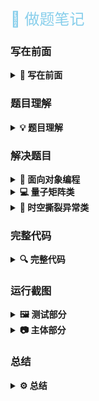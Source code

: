 <font color="#87CEEB" size="5">🌈 做题笔记</font>

### 写在前面

<details>
<summary><strong>🌟 写在前面</strong></summary>

---

本项目已经开源在github仓库：  
```bash
https://github.com/wwwwwwwq/lianshidai-ml-2.git
```

---

各个.py文件介绍：
```bash
base.py：主运行程序，运行之后就会让输入矩阵a和矩阵b并进行运算
test.py: 测试文件程序，主要是用来测试两个给定的量子矩阵相乘的。
```
</details>

### 题目理解

<details>
<summary><strong>💡 题目理解</strong></summary>

---

那么题目已经讲得很清晰了，就是要利用python的OOP，然后来实现
QuantumMatrix类的multiply(other: "QuantumMatrix") -> "QuantumMatrix"方法，然后定义了量子矩阵相乘的规则：
```bash
✅ 矩阵乘法计算（数字计算方式与普通矩阵乘法一致）
✅ 字母 取两者中 ASCII 码较大的字符
✅ 时空撕裂异常（如果矩阵维度不匹配，则抛出 QuantumDimensionError）
```
所以我们只需要模拟这个规则来编写multiply就可以了  
</details>

### 解决题目

<details>
<summary><strong>🔧 面向对象编程</strong></summary>

---
  
那么要解决这个题目，我们就需要了解**面向对象编程**的“类”以及“实例”，“魔术方法”等概念。  
  
- ### 类  
    所谓**类**，其实就是**抽象**的模板，它用来描述**一些具有相同行为或者对象**的模板。比如这题当中的**QuantumMatrix类**，它就是用来描述**量子矩阵**这个对象的一些相同行为，比如量子矩阵乘法，量子矩阵的属性等。
    **类**还具有封装，继承，多态等内容，这题我们涉及到的有**封装**：**QuantumMatrix类**类封装了**mutiply**,**__init__**等方法，**data**等变量；**继承**：**QuantumMatrixError类**继承了**错误异常类Exception**。
- ### 实例  
    **实例**就是**根据类创建出的一个个具体的对象**。比如此题的量子矩阵a和量子矩阵b等就是由量子矩阵类**实例化**出来的对象
- ### 魔术方法
    **魔术方法**是指python中的**特殊方法**，它可以让类自定义一些特殊的行为，比如初始化，输出字符串等。在此题中就可以用__init__来初始化实例，用__str__来输出字符串
</details>

<details>
<summary><strong>💻 量子矩阵类</strong></summary>

---

在**量子矩阵类QuantumMatrix**中，我们要定义一些关于量子矩阵的行为，这里主要涉及到的是：**初始化**，**量子矩阵乘法**。  
  
- **初始化**
    量子矩阵应该是个**二维列表**，里面存储的是每一行（用列表表示）的矩阵，而每一行的元素用tuple表示，大概类似于[[(2.5,'α'), (-1.8, 'β')],[(0.9, 'γ'), (4.2, 'δ')]]。所以我们初始化先获取**行数**和**列数**：
    ```python
    #定义__init__魔法方法，用于初始化量子矩阵
        def __init__(self, data):
            """
            初始化量子矩阵
            """
            """
            data为二维列表，每个元素为tuple，形式是（数字，字符）
            例如QuantumMatrix([
            [(2.5, 'α'), (-1.8, 'β')],
            [(0.9, 'γ'), (4.2, 'δ')]
            ])
            则表示量子矩阵为
            （2.5，α） （-1.8，β）
            （0.9 ，γ） （4.2，δ）
            （注意量子矩阵和普通矩阵不同，量子矩阵的每个区域是有一个数字和一个字符的）
            所以行数为data的长度，列数为data中每个元素的长度
            """
            self.data = data
            self.rows = len(data)
            self.cols = len(data[0]) if self.rows > 0 else 0#判断是否非零
    ```
- **量子矩阵乘法**
接下来我们就按照题目意思完成量子矩阵乘法的构造就可以了。那么该怎么进行量子矩阵乘法呢？我们通过下面这个例子理解一下：  
比如这两个量子矩阵相乘：    
$$  
\begin{pmatrix}
1,a & 2,b & 3,c\\
4,d & 5,e & 6,f\\
\end{pmatrix}
\times
\begin{pmatrix}
1,a & 2,b\\
3,c & 4,d\\
5,e & 6,f\\
\end{pmatrix}
$$  
那么我们根据线性代数的知识，知道**矩阵相乘**应该先**确定第一个矩阵的行，然后确定第二个矩阵的列，然后再用第一个矩阵的第一行第一列元素乘第二个矩阵的第一行第一列的元素，加上第一个矩阵的第一行第二列的元素乘第二个矩阵的第二行第二列的元素**。那么由于数字运算是单独的，所以下面就不考虑字符。所以上面两个矩阵相乘的数字部分最终答案的运算类似于下面这样：  
$$
\begin{pmatrix}
1\times1+2\times3+3\times5 & 1\times2+2\times4+3\times6 \\
4\times1+5\times3+6\times5 & 4\times2+5\times4+6\times6 \\
\end{pmatrix}
=
\begin{pmatrix}
22 & 28 \\
49 & 64 \\
\end{pmatrix}
$$
而字符运算的话只需要在每次遍历行和列的时候取**ascii码最大**的即可。比如当取第一个矩阵的第一行（记作x行），第二个矩阵的第二列（记作y列）时，我们只需比较$a,b,c,a,c,e$中的ascii码最大的字符，也就是e。以此类推，我们可以得到上面给出的两个量子矩阵相乘的最终答案是：  
$$
\begin{pmatrix}
22,e & 28,f \\
49,f & 64,f \\
\end{pmatrix}
$$
那么我们只需用程序模拟一下即可：  
    ```python
    #self是类的实例本身，other是传入的参数，other: 'QuantumMatrix'表示other的类型是QuantumMatrix，-> 'QuantumMatrix'表示返回值的类型是QuantumMatrix
        #这里的self就是量子矩阵a本身，而other其实就传入另外一个要相乘的量子矩阵b
        def multiply(self, other: 'QuantumMatrix') -> 'QuantumMatrix':
            """
            矩阵乘法
            """
            #判断矩阵是否可以相乘，也就是检查维度是否匹配
            #如果a的列数≠b的行数，则抛出时空撕裂异常
            if self.cols != other.rows:
                raise QuantumDimensionError("时空撕裂异常 QuantumDimensionError ⚠️")
            
            """
            这里简述一下量子矩阵乘法的运算过程。举一个例子：
            矩阵a：
            （2.5，α） （-1.8，β）
            （0.9 ，γ） （4.2，δ）
            矩阵b：
            （1.1，ε） （2.3，ζ）
            （-0.5，η） （3.4，θ）
            
            a的第一行，b的第一列（i=0,j=0）：
            结果矩阵的(1,1)=a的第一行，b的第一列
            数字运算：(2.5×1.1)+(-1.8×-0.5)=2.75+0.9=3.65
            字符运算：从 α, β, ε, η 中选择ASCII码最大的，记作max_char1

            a的第一行，b的第二列（i=0,j=1）：
            结果矩阵的(1,2)=a的第一行，b的第二列
            数字运算：(2.5×2.3)+(-1.8×3.4)=5.75-6.12=-0.37
            字符运算：从 α, β, ε, ζ 中选择ASCII码最大的，记作max_char2

            a的第二行，b的第一列（i=1,j=0）：
            结果矩阵的(2,1)=a的第二行，b的第一列
            数字运算：(0.9×1.1)+(4.2×-0.5)=0.99-2.1=-1.11
            字符运算：从 γ, δ, ε, η 中选择ASCII码最大的，记作max_char3

            a的第二行，b的第二列（i=1,j=1）：
            结果矩阵的(2,2)=a的第二行，b的第二列
            数字运算：(0.9×2.3)+(4.2×3.4)=2.07+14.28=16.35
            字符运算：从 γ, δ, ζ, θ 中选择ASCII码最大的，记作max_char4

            所以说，我们应该先遍历a的每一行，再遍历b的每一列，然后在b的每一列下面遍历a的每一列，并进行数字运算和字符运算，最后将结果存储到结果矩阵中。
            所以说，应该会有三重循环，并且我们需要在遍历b列时定义一个数字的和num_sum，一个字符的ascii码的最大值max_char
            """
            #这里用O(n^3)的时间复杂度实现矩阵乘法（因为好像一般矩阵乘法都是O(n^3)）
            #初始化结果矩阵
            result=[]
            #因为矩阵的乘法是a的行乘以b的列，所以需要遍历a的行和b的列
            for i in range(self.rows):#遍历矩阵a的每一行
                row=[]#初始化当前行
                for j in range(other.cols):#遍历矩阵b的每一列
                    num_sum=0#初始化数字部分的和
                    max_char=''#初始化字符部分，找到ASCII码最大的字符
                    for k in range(self.cols):#遍历矩阵a的每一列，对应到b的每一行
                        num_sum+=self.data[i][k][0]*other.data[k][j][0]#数字运算
                        #找到最大ASCII码的字符
                        char1=self.data[i][k][1]#对应a的字符
                        char2=other.data[k][j][1]#对应b的字符
                        #ord()函数返回字符的ASCII码
                        cur_max=char1 if ord(char1)>ord(char2) else char2#当前两个字符的ASCII码最大值
                        max_char=cur_max if not max_char or ord(cur_max)>ord(max_char) else max_char#更新当前4个元素的最大ASCII码字符

                    row.append((num_sum,max_char))#将计算的数字和字符结果添加到当前行
                result.append(row)#将当前行添加到结果矩阵
            return QuantumMatrix(result)#返回结果矩阵
    ```
- **结果矩阵输出**  
我们如果想用print()来输出我们得到的结果矩阵，可以使用__str__这个魔术方法：  
    ```python
    #这里再定义一个__str__魔法方法，用于打印量子矩阵
        def __str__(self):
            #这里是先将每一行的数据拿出来，每一行的每一个数据用' '连接，也就是大概变成(1,a) (2,b)这样的形式，然后每一行之间用换行符'\n'隔开
            #大概的形式是：
            """
            (1,a) (2,b)
            (3,c) (4,d)
            """
            return '\n'.join([' '.join(f'({v:.2f},{c})' for v,c in row) for row in self.data])
    ```
</details>

<details>
<summary><strong>🚨 时空撕裂异常类</strong></summary>

---

那么众所周知，如果**矩阵a的列数不等于矩阵b的行数，两个矩阵是无法相乘的**。在题目中是无法相乘的话要求抛出错误：时空撕裂异常 QuantumDimensionError ⚠️。那么要实现这个很简单，只需要有一个继承**Exception错误异常类**的**QuantumDimensionError类**就好了：
```python
#定义时空撕裂异常类
class QuantumDimensionError(Exception):
    pass
```
</details>

### 完整代码

<details>
<summary><strong>🔍 完整代码</strong></summary>

---

```python
# -*- coding: utf-8 -*-

#量子矩阵类
class QuantumMatrix:
    #定义__init__魔法方法，用于初始化量子矩阵
    def __init__(self, data):
        """
        初始化量子矩阵
        """
        """
        data为二维列表，每个元素为tuple，形式是（数字，字符）
        例如QuantumMatrix([
        [(2.5, 'α'), (-1.8, 'β')],
        [(0.9, 'γ'), (4.2, 'δ')]
        ])
        则表示量子矩阵为
        （2.5，α） （-1.8，β）
        （0.9 ，γ） （4.2，δ）
        （注意量子矩阵和普通矩阵不同，量子矩阵的每个区域是有一个数字和一个字符的）
        所以行数为data的长度，列数为data中每个元素的长度
        """
        self.data = data
        self.rows = len(data)
        self.cols = len(data[0]) if self.rows > 0 else 0#判断是否非零
    
    #self是类的实例本身，other是传入的参数，other: 'QuantumMatrix'表示other的类型是QuantumMatrix，-> 'QuantumMatrix'表示返回值的类型是QuantumMatrix
    #这里的self就是量子矩阵a本身，而other其实就传入另外一个要相乘的量子矩阵b
    def multiply(self, other: 'QuantumMatrix') -> 'QuantumMatrix':
        """
        矩阵乘法
        """
        #判断矩阵是否可以相乘，也就是检查维度是否匹配
        #如果a的列数≠b的行数，则抛出时空撕裂异常
        if self.cols != other.rows:
            raise QuantumDimensionError("时空撕裂异常 QuantumDimensionError ⚠️")
        
        """
        这里简述一下量子矩阵乘法的运算过程。举一个例子：
        矩阵a：
        （2.5，α） （-1.8，β）
        （0.9 ，γ） （4.2，δ）
        矩阵b：
        （1.1，ε） （2.3，ζ）
        （-0.5，η） （3.4，θ）
        
        a的第一行，b的第一列（i=0,j=0）：
        结果矩阵的(1,1)=a的第一行，b的第一列
        数字运算：(2.5×1.1)+(-1.8×-0.5)=2.75+0.9=3.65
        字符运算：从 α, β, ε, η 中选择ASCII码最大的，记作max_char1

        a的第一行，b的第二列（i=0,j=1）：
        结果矩阵的(1,2)=a的第一行，b的第二列
        数字运算：(2.5×2.3)+(-1.8×3.4)=5.75-6.12=-0.37
        字符运算：从 α, β, ε, ζ 中选择ASCII码最大的，记作max_char2

        a的第二行，b的第一列（i=1,j=0）：
        结果矩阵的(2,1)=a的第二行，b的第一列
        数字运算：(0.9×1.1)+(4.2×-0.5)=0.99-2.1=-1.11
        字符运算：从 γ, δ, ε, η 中选择ASCII码最大的，记作max_char3

        a的第二行，b的第二列（i=1,j=1）：
        结果矩阵的(2,2)=a的第二行，b的第二列
        数字运算：(0.9×2.3)+(4.2×3.4)=2.07+14.28=16.35
        字符运算：从 γ, δ, ζ, θ 中选择ASCII码最大的，记作max_char4

        所以说，我们应该先遍历a的每一行，再遍历b的每一列，然后在b的每一列下面遍历a的每一列，并进行数字运算和字符运算，最后将结果存储到结果矩阵中。
        所以说，应该会有三重循环，并且我们需要在遍历b列时定义一个数字的和num_sum，一个字符的ascii码的最大值max_char
        """
        #这里用O(n^3)的时间复杂度实现矩阵乘法（因为好像一般矩阵乘法都是O(n^3)）
        #初始化结果矩阵
        result=[]
        #因为矩阵的乘法是a的行乘以b的列，所以需要遍历a的行和b的列
        for i in range(self.rows):#遍历矩阵a的每一行
            row=[]#初始化当前行
            for j in range(other.cols):#遍历矩阵b的每一列
                num_sum=0#初始化数字部分的和
                max_char=''#初始化字符部分，找到ASCII码最大的字符
                for k in range(self.cols):#遍历矩阵a的每一列，对应到b的每一行
                    num_sum+=self.data[i][k][0]*other.data[k][j][0]#数字运算
                    #找到最大ASCII码的字符
                    char1=self.data[i][k][1]#对应a的字符
                    char2=other.data[k][j][1]#对应b的字符
                    #ord()函数返回字符的ASCII码
                    cur_max=char1 if ord(char1)>ord(char2) else char2#当前两个字符的ASCII码最大值
                    max_char=cur_max if not max_char or ord(cur_max)>ord(max_char) else max_char#更新当前4个元素的最大ASCII码字符

                row.append((num_sum,max_char))#将计算的数字和字符结果添加到当前行
            result.append(row)#将当前行添加到结果矩阵
        return QuantumMatrix(result)#返回结果矩阵
    
    #这里再定义一个__str__魔法方法，用于打印量子矩阵
    def __str__(self):
        #这里是先将每一行的数据拿出来，每一行的每一个数据用' '连接，也就是大概变成(1,a) (2,b)这样的形式，然后每一行之间用换行符'\n'隔开
        #大概的形式是：
        """
        (1,a) (2,b)
        (3,c) (4,d)
        """
        return '\n'.join([' '.join(f'({v:.2f},{c})' for v,c in row) for row in self.data])
 
        
#定义时空撕裂异常类
class QuantumDimensionError(Exception):
    pass

#测试部分
def test():
    #硬编码测试的样例
    matrix_a=QuantumMatrix([
        [(2.5,'a'),(-1.8,'b')],
        [(0.9,'c'),(4.2,'d')]
    ])
    
    matrix_b=QuantumMatrix([
        [(1.1,'e'),(2.3,'f')],
        [(-0.5,'g'),(3.4,'h')]
    ])
    
    #用try，except来捕获异常
    try:
        #打印量子矩阵，共使用者看到
        print("量子矩阵a：")
        print(matrix_a)
        print("量子矩阵b：")
        print(matrix_b)

        #计算矩阵乘法
        result=matrix_a.multiply(matrix_b)
        print("矩阵乘法结果：")
        print(result)
    except QuantumDimensionError as e:
        print(e)

#主体部分
def main():
    #输入量子矩阵a
    print("请输入量子矩阵a: ")
    rows=int(input("请输入a的行数: "))
    cols=int(input("请输入a的列数: "))
    #存储输入到a中的数据
    data_a=[]
    for i in range(rows):
        #初始化a的当前行
        row=[]
        for j in range(cols):
            #输入a的当前行，当前列的数字和字符
            #由于下标是0开始，所以需要i+1和j+1
            num,char=input(f"请输入第{i+1}行第{j+1}列的数字和字符: ").split()
            #将数字转化为浮点数，并添加到当前行
            row.append((float(num),char))
        #将当前行添加到data中
        data_a.append(row)
    #输入量子矩阵b
    print("请输入量子矩阵b: ")
    rows=int(input("请输入b的行数: "))
    cols=int(input("请输入b的列数: "))
    #存储输入到b中的数据
    data_b=[]
    for i in range(rows):
        #初始化b的当前行
        row=[]
        for j in range(cols):
            #输入b的当前行，当前列的数字和字符
            num,char=input(f"请输入第{i+1}行第{j+1}列的数字和字符: ").split()
            #将数字转化为浮点数，并添加到当前行
            row.append((float(num),char))
        #将当前行添加到data中
        data_b.append(row)
    #创建量子矩阵a和b
    matrix_a=QuantumMatrix(data_a)
    matrix_b=QuantumMatrix(data_b)
    #计算矩阵乘法
    result = matrix_a.multiply(matrix_b)
    #打印结果
    print("矩阵乘法结果：")
    print(result)
            

#还是和第一题一样，如果直接运行这个文件，就会执行下面的代码
#如果是作为模块导入，就不会执行下面的代码
if __name__ == '__main__':
    #运行主体部分
    main()

```
</details>

### 运行截图

<details>
<summary><strong>🖼️ 测试部分</strong></summary>

---

![image1](./image/image1.png)

</details>

<details>
<summary><strong>📷 主体部分</strong></summary>

---

![image2](./image/image2.png)
</details>

### 总结

<details>
<summary><strong>⚙️ 总结</strong></summary>

---

不错的考察python面向对象编程的基础题。
</details>